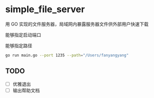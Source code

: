# simple_file_server
用 GO 实现的文件服务器，局域网内暴露服务器文件供外部用户快速下载

能够指定启动端口

能够指定路径

```bash
go run main.go --port 1235 --path="/Users/fanyangyang"
```


## TODO 

- [ ] 优雅退出
- [ ] 输出帮助文档